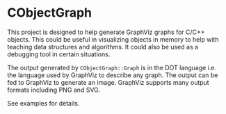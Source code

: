 # CObjectGraph

This project is designed to help generate GraphViz graphs for C/C++ objects. This could be useful in visualizing objects in memory to help with teaching data structures and algorithms. It could also be used as a debugging tool in certain situations.

The output generated by `CObjectGraph::Graph` is in the DOT language i.e. the language used by GraphViz to describe any graph. The output can be fed to GraphViz to generate an image. GraphViz supports many output formats including PNG and SVG.

See examples for details.
